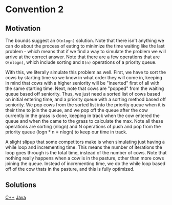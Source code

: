 # Convention 2

## Motivation
The bounds suggest an `O(nlogn)` solution. Note that there isn't anything we can do about the process of eating to minimize the time waiting like the last problem - which means that if we find a way to simulate the problem we will arrive at the correct answer. Note that there are a few operations that are `O(nlogn)`, which include sorting and `O(n)` operations of a priority queue. 

With this, we literally simulate this problem as well. First, we have to sort the cows by starting time so we know in what order they will come in, keeping in mind that cows with a higher seniority will be "inserted" first of all with the same starting time. Next, note that cows are "popped" from the waiting queue based off seniority. Thus, we just need a sorted list of cows based on initial entering time, and a priority queue with a sorting method based off seniority. We pop cows from the sorted list into the priority queue when it is their time to join the queue, and we pop off the queue after the cow currently in the grass is done, keeping in track when the cow entered the queue and when the came to the grass to calculate the max. Note all these operations are sorting (nlogn) and N operations of push and pop from the priority queue (logn * n = nlogn) to keep our time in track.

A slight slipup that some competitors make is when simulating just having a while loop and incrementing time. This means the number of iterations the loop goes through is the total time, instead of the number of cows. Note that nothing really happens when a cow is in the pasture, other than more cows joining the queue. Instead of incrementing time, we do the while loop based off of the cow thats in the pasture, and this is fully optimized. 

## Solutions
[C++](convention2.cpp)
[Java](convention2.java)
